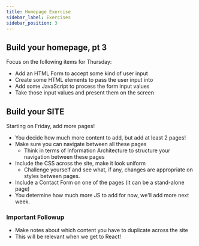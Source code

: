 ```yaml
---
title: Homepage Exercise
sidebar_label: Exercises
sidebar_position: 3
---
```


## Build your homepage, pt 3

Focus on the following items for Thursday:

* Add an HTML Form to accept some kind of user input
* Create some HTML elements to pass the user input into
* Add some JavaScript to process the form input values
* Take those input values and present them on the screen

## Build your SITE

Starting on Friday, add more pages!

* You decide how much more content to add, but add at least 2 pages!
* Make sure you can navigate between all these pages
  * Think in terms of Information Architecture to structure your navigation between these pages
* Include the CSS across the site, make it look uniform
  * Challenge yourself and see what, if any, changes are appropriate on styles between pages.
* Include a Contact Form on one of the pages (it can be a stand-alone page)
* You determine how much more JS to add for now, we'll add more next week.

### Important Followup

* Make notes about which content you have to duplicate across the site
* This will be relevant when we get to React!